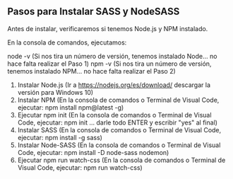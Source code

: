 Pasos para Instalar SASS y NodeSASS
-----------------------------------
Antes de instalar, verificaremos si tenemos Node.js y NPM instalado.

En la consola de comandos, ejecutamos:

node -v (Si nos tira un número de versión, tenemos instalado Node... no hace falta realizar el Paso 1)
npm -v (Si nos tira un número de versión, tenemos instalado NPM... no hace falta realizar el Paso 2)

1. Instalar Node.js (Ir a https://nodejs.org/es/download/ descargar la versión para Windows 10)
2. Instalar NPM (En la consola de comandos o Terminal de Visual Code, ejecutar: npm install npm@latest -g)
3. Ejecutar npm init (En la consola de comandos o Terminal de Visual Code, ejecutar: npm init ... darle todo ENTER y escribir "yes" al final)
4. Instalar SASS (En la consola de comandos o Terminal de Visual Code, ejecutar: npm install -g sass)
5. Instalar Node-SASS (En la consola de comandos o Terminal de Visual Code, ejecutar: npm install -D node-sass nodemon)
6. Ejecutar npm run watch-css (En la consola de comandos o Terminal de Visual Code, ejecutar: npm run watch-css)